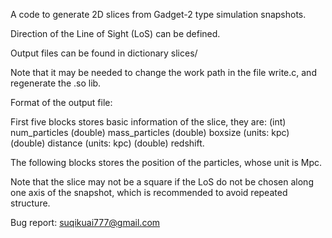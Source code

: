 A code to generate 2D slices from Gadget-2 type simulation snapshots.

Direction of the Line of Sight (LoS) can be defined.

Output files can be found in dictionary slices/

Note that it may be needed to change the work path in the file write.c, and regenerate the .so lib.

Format of the output file:

First five blocks stores basic information of the slice, they are:
(int) num_particles (double) mass_particles (double) boxsize (units: kpc) (double) distance (units: kpc) (double) redshift.

The following blocks stores the position of the particles, whose unit is Mpc.

Note that the slice may not be a square if the LoS do not be chosen along one axis of the snapshot, which is recommended to avoid repeated structure.

Bug report: suqikuai777@gmail.com

